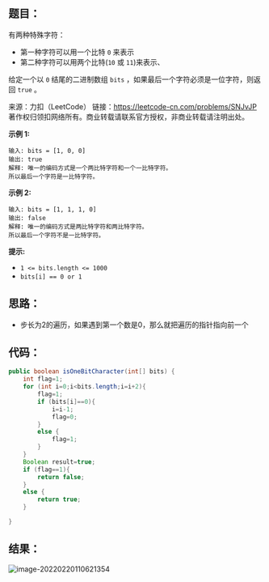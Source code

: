 ## 题目：

有两种特殊字符：

- 第一种字符可以用一个比特 `0` 来表示
- 第二种字符可以用两个比特(`10` 或 `11`)来表示、

给定一个以 `0` 结尾的二进制数组 `bits` ，如果最后一个字符必须是一位字符，则返回 `true` 。



来源：力扣（LeetCode） 链接：https://leetcode-cn.com/problems/SNJvJP 著作权归领扣网络所有。商业转载请联系官方授权，非商业转载请注明出处。

<!--more-->

**示例 1:**

```
输入: bits = [1, 0, 0]
输出: true
解释: 唯一的编码方式是一个两比特字符和一个一比特字符。
所以最后一个字符是一比特字符。
```

**示例 2:**

```
输入: bits = [1, 1, 1, 0]
输出: false
解释: 唯一的编码方式是两比特字符和两比特字符。
所以最后一个字符不是一比特字符。
```

**提示:**

- `1 <= bits.length <= 1000`
- `bits[i] == 0 or 1`

## 思路：

- 步长为2的遍历，如果遇到第一个数是0，那么就把遍历的指针指向前一个

## 代码：

```java
public boolean isOneBitCharacter(int[] bits) {
    int flag=1;
    for (int i=0;i<bits.length;i=i+2){
        flag=1;
        if (bits[i]==0){
            i=i-1;
            flag=0;
        }
        else {
            flag=1;
        }
    }
    Boolean result=true;
    if (flag==1){
        return false;
    }
    else {
        return true;
    }

}
```

## 结果：

![image-20220220110621354](https://gitee.com/misteryliu/typora/raw/master/image/image-20220220110621354.png)